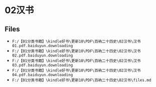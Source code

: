 # 02汉书

## Files

- `F:/【01分类书籍】\kindle好书\更新10\PDF\百衲二十四史\02汉书\汉书01.pdf.baiduyun.downloading`
- `F:/【01分类书籍】\kindle好书\更新10\PDF\百衲二十四史\02汉书\汉书02.pdf.baiduyun.downloading`
- `F:/【01分类书籍】\kindle好书\更新10\PDF\百衲二十四史\02汉书\汉书03.pdf.baiduyun.downloading`
- `F:/【01分类书籍】\kindle好书\更新10\PDF\百衲二十四史\02汉书\汉书04.pdf.baiduyun.downloading`
- `F:/【01分类书籍】\kindle好书\更新10\PDF\百衲二十四史\02汉书\files.md`
